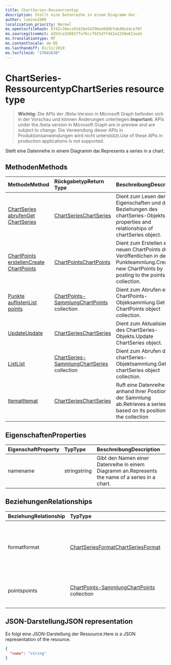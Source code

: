 ```yaml
---
title: ChartSeries-Ressourcentyp
description: Stellt eine Datenreihe in einem Diagramm dar.
author: lumine2008
localization_priority: Normal
ms.openlocfilehash: 6742c30eca55426e54290ae689bfabd8e14ce70f
ms.sourcegitcommit: d2b3ca32602ffa76cc7925d7f4d1e2258e611ea5
ms.translationtype: MT
ms.contentlocale: de-DE
ms.lasthandoff: 01/11/2019
ms.locfileid: "27842630"
---
```

# <a name="chartseries-resource-type"></a><span data-ttu-id="a7cf4-103">ChartSeries-Ressourcentyp</span><span class="sxs-lookup"><span data-stu-id="a7cf4-103">ChartSeries resource type</span></span>

> <span data-ttu-id="a7cf4-104">**Wichtig:** Die APIs der /Beta-Version in Microsoft Graph befinden sich in der Vorschau und können Änderungen unterliegen.</span><span class="sxs-lookup"><span data-stu-id="a7cf4-104">**Important:** APIs under the /beta version in Microsoft Graph are in preview and are subject to change.</span></span> <span data-ttu-id="a7cf4-105">Die Verwendung dieser APIs in Produktionsanwendungen wird nicht unterstützt.</span><span class="sxs-lookup"><span data-stu-id="a7cf4-105">Use of these APIs in production applications is not supported.</span></span>

<span data-ttu-id="a7cf4-106">Stellt eine Datenreihe in einem Diagramm dar.</span><span class="sxs-lookup"><span data-stu-id="a7cf4-106">Represents a series in a chart.</span></span>


## <a name="methods"></a><span data-ttu-id="a7cf4-107">Methoden</span><span class="sxs-lookup"><span data-stu-id="a7cf4-107">Methods</span></span>

| <span data-ttu-id="a7cf4-108">Methode</span><span class="sxs-lookup"><span data-stu-id="a7cf4-108">Method</span></span>           | <span data-ttu-id="a7cf4-109">Rückgabetyp</span><span class="sxs-lookup"><span data-stu-id="a7cf4-109">Return Type</span></span>    |<span data-ttu-id="a7cf4-110">Beschreibung</span><span class="sxs-lookup"><span data-stu-id="a7cf4-110">Description</span></span>|
|:---------------|:--------|:----------|
|[<span data-ttu-id="a7cf4-111">ChartSeries abrufen</span><span class="sxs-lookup"><span data-stu-id="a7cf4-111">Get ChartSeries</span></span>](../api/chartseries-get.md) | [<span data-ttu-id="a7cf4-112">ChartSeries</span><span class="sxs-lookup"><span data-stu-id="a7cf4-112">ChartSeries</span></span>](chartseries.md) |<span data-ttu-id="a7cf4-113">Dient zum Lesen der Eigenschaften und der Beziehungen des chartSeries-Objekts.</span><span class="sxs-lookup"><span data-stu-id="a7cf4-113">Read properties and relationships of chartSeries object.</span></span>|
|[<span data-ttu-id="a7cf4-114">ChartPoints erstellen</span><span class="sxs-lookup"><span data-stu-id="a7cf4-114">Create ChartPoints</span></span>](../api/chartseries-post-points.md) |[<span data-ttu-id="a7cf4-115">ChartPoints</span><span class="sxs-lookup"><span data-stu-id="a7cf4-115">ChartPoints</span></span>](chartpoint.md)| <span data-ttu-id="a7cf4-116">Dient zum Erstellen eines neuen ChartPoints durch Veröffentlichen in der Punkteammlung.</span><span class="sxs-lookup"><span data-stu-id="a7cf4-116">Create a new ChartPoints by posting to the points collection.</span></span>|
|[<span data-ttu-id="a7cf4-117">Punkte auflisten</span><span class="sxs-lookup"><span data-stu-id="a7cf4-117">List points</span></span>](../api/chartseries-list-points.md) |<span data-ttu-id="a7cf4-118">[ChartPoints-Sammlung](chartpoint.md)</span><span class="sxs-lookup"><span data-stu-id="a7cf4-118">[ChartPoints](chartpoint.md) collection</span></span>| <span data-ttu-id="a7cf4-119">Dient zum Abrufen einer ChartPoints-Objeksammlung.</span><span class="sxs-lookup"><span data-stu-id="a7cf4-119">Get a ChartPoints object collection.</span></span>|
|[<span data-ttu-id="a7cf4-120">Update</span><span class="sxs-lookup"><span data-stu-id="a7cf4-120">Update</span></span>](../api/chartseries-update.md) | [<span data-ttu-id="a7cf4-121">ChartSeries</span><span class="sxs-lookup"><span data-stu-id="a7cf4-121">ChartSeries</span></span>](chartseries.md) |<span data-ttu-id="a7cf4-122">Dient zum Aktualisieren des ChartSeries-Objekts.</span><span class="sxs-lookup"><span data-stu-id="a7cf4-122">Update ChartSeries object.</span></span> |
|[<span data-ttu-id="a7cf4-123">List</span><span class="sxs-lookup"><span data-stu-id="a7cf4-123">List</span></span>](../api/chartseries-list.md) | <span data-ttu-id="a7cf4-124">[ChartSeries-Sammlung](chartseries.md)</span><span class="sxs-lookup"><span data-stu-id="a7cf4-124">[ChartSeries](chartseries.md) collection</span></span> |<span data-ttu-id="a7cf4-125">Dient zum Abrufen der chartSeries-Objektsammlung.</span><span class="sxs-lookup"><span data-stu-id="a7cf4-125">Get chartSeries object collection.</span></span> |
|[<span data-ttu-id="a7cf4-126">Itemat</span><span class="sxs-lookup"><span data-stu-id="a7cf4-126">Itemat</span></span>](../api/chartseriescollection-itemat.md)|[<span data-ttu-id="a7cf4-127">ChartSeries</span><span class="sxs-lookup"><span data-stu-id="a7cf4-127">ChartSeries</span></span>](chartseries.md)|<span data-ttu-id="a7cf4-128">Ruft eine Datenreihe anhand ihrer Position in der Sammlung ab.</span><span class="sxs-lookup"><span data-stu-id="a7cf4-128">Retrieves a series based on its position in the collection</span></span>|

## <a name="properties"></a><span data-ttu-id="a7cf4-129">Eigenschaften</span><span class="sxs-lookup"><span data-stu-id="a7cf4-129">Properties</span></span>
| <span data-ttu-id="a7cf4-130">Eigenschaft</span><span class="sxs-lookup"><span data-stu-id="a7cf4-130">Property</span></span>     | <span data-ttu-id="a7cf4-131">Typ</span><span class="sxs-lookup"><span data-stu-id="a7cf4-131">Type</span></span>   |<span data-ttu-id="a7cf4-132">Beschreibung</span><span class="sxs-lookup"><span data-stu-id="a7cf4-132">Description</span></span>|
|:---------------|:--------|:----------|
|<span data-ttu-id="a7cf4-133">name</span><span class="sxs-lookup"><span data-stu-id="a7cf4-133">name</span></span>|<span data-ttu-id="a7cf4-134">string</span><span class="sxs-lookup"><span data-stu-id="a7cf4-134">string</span></span>|<span data-ttu-id="a7cf4-135">Gibt den Namen einer Datenreihe in einem Diagramm an.</span><span class="sxs-lookup"><span data-stu-id="a7cf4-135">Represents the name of a series in a chart.</span></span>|

## <a name="relationships"></a><span data-ttu-id="a7cf4-136">Beziehungen</span><span class="sxs-lookup"><span data-stu-id="a7cf4-136">Relationships</span></span>
| <span data-ttu-id="a7cf4-137">Beziehung</span><span class="sxs-lookup"><span data-stu-id="a7cf4-137">Relationship</span></span> | <span data-ttu-id="a7cf4-138">Typ</span><span class="sxs-lookup"><span data-stu-id="a7cf4-138">Type</span></span>   |<span data-ttu-id="a7cf4-139">Beschreibung</span><span class="sxs-lookup"><span data-stu-id="a7cf4-139">Description</span></span>|
|:---------------|:--------|:----------|
|<span data-ttu-id="a7cf4-140">format</span><span class="sxs-lookup"><span data-stu-id="a7cf4-140">format</span></span>|[<span data-ttu-id="a7cf4-141">ChartSeriesFormat</span><span class="sxs-lookup"><span data-stu-id="a7cf4-141">ChartSeriesFormat</span></span>](chartseriesformat.md)|<span data-ttu-id="a7cf4-p102">Stellt die Formatierung für eine Diagrammdatenreihe dar, einschließlich Füllung und Linienformatierung. Schreibgeschützt.</span><span class="sxs-lookup"><span data-stu-id="a7cf4-p102">Represents the formatting of a chart series, which includes fill and line formatting. Read-only.</span></span>|
|<span data-ttu-id="a7cf4-144">points</span><span class="sxs-lookup"><span data-stu-id="a7cf4-144">points</span></span>|<span data-ttu-id="a7cf4-145">[ChartPoints-Sammlung](chartpoint.md)</span><span class="sxs-lookup"><span data-stu-id="a7cf4-145">[ChartPoints](chartpoint.md) collection</span></span>|<span data-ttu-id="a7cf4-p103">Stellt eine Sammlung aller Punkte in der Datenreihe dar. Schreibgeschützt.</span><span class="sxs-lookup"><span data-stu-id="a7cf4-p103">Represents a collection of all points in the series. Read-only.</span></span>|

## <a name="json-representation"></a><span data-ttu-id="a7cf4-148">JSON-Darstellung</span><span class="sxs-lookup"><span data-stu-id="a7cf4-148">JSON representation</span></span>

<span data-ttu-id="a7cf4-149">Es folgt eine JSON-Darstellung der Ressource.</span><span class="sxs-lookup"><span data-stu-id="a7cf4-149">Here is a JSON representation of the resource.</span></span>

<!-- {
  "blockType": "resource",
  "optionalProperties": [

  ],
  "@odata.type": "microsoft.graph.chartSeries"
}-->

```json
{
  "name": "string"
}

```

<!-- uuid: 8fcb5dbc-d5aa-4681-8e31-b001d5168d79
2015-10-25 14:57:30 UTC -->
<!-- {
  "type": "#page.annotation",
  "description": "ChartSeries resource",
  "keywords": "",
  "section": "documentation",
  "tocPath": ""
}-->

